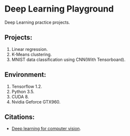 # Deep Learning Playground
Deep Learning practice projects.

Projects:
---
1. Linear regression.
2. K-Means clustering.
3. MNIST data classification using CNN(With Tensorboard).

Environment:
---
1. Tensorflow 1.2.
2. Python 3.5.
3. CUDA 8.
4. Nvidia Geforce GTX960.

Citations:
---
+ [Deep learning for computer vision](http://imatge-upc.github.io/telecombcn-2016-dlcv/). 
